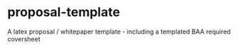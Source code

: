 proposal-template
=================

A latex proposal / whitepaper template - including a templated BAA required coversheet
